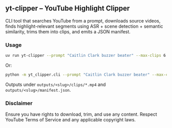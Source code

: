 ## yt-clipper – YouTube Highlight Clipper

CLI tool that searches YouTube from a prompt, downloads source videos, finds highlight-relevant segments using ASR + scene detection + semantic similarity, trims them into clips, and emits a JSON manifest.

### Usage

```bash
uv run yt-clipper --prompt "Caitlin Clark buzzer beater" --max-clips 6
```

Or:

```bash
python -m yt_clipper.cli --prompt "Caitlin Clark buzzer beater" --max-clips 6
```

Outputs under `outputs/<slug>/clips/*.mp4` and `outputs/<slug>/manifest.json`.

### Disclaimer

Ensure you have rights to download, trim, and use any content. Respect YouTube Terms of Service and any applicable copyright laws.


